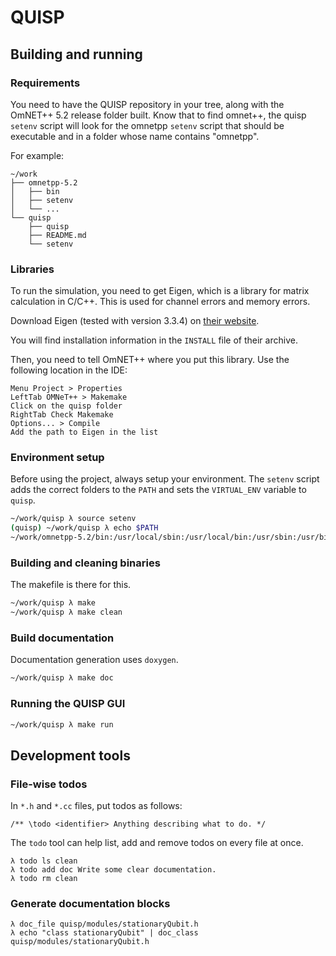 # QUISP

## Building and running

### Requirements

You need to have the QUISP repository in your tree, along with the OmNET++ 5.2
release folder built. Know that to find omnet++, the quisp `setenv` script will
look for the omnetpp `setenv` script that should be executable and in a folder
whose name contains "omnetpp".

For example:

```
~/work
├── omnetpp-5.2
│   ├── bin
│   ├── setenv
│   └── ...
└── quisp
    ├── quisp
    ├── README.md
    └── setenv
```

### Libraries

To run the simulation, you need to get Eigen, which is a library for matrix
calculation in C/C++. This is used for channel errors and memory errors.

Download Eigen (tested with version 3.3.4) on [their website][eigen].

You will find installation information in the `INSTALL` file of their archive.

[eigen]: http://eigen.tuxfamily.org/index.php?title=Main_Page

Then, you need to tell OmNET++ where you put this library. Use the following
location in the IDE:

```
Menu Project > Properties
LeftTab OMNeT++ > Makemake
Click on the quisp folder
RightTab Check Makemake
Options... > Compile
Add the path to Eigen in the list
```

### Environment setup

Before using the project, always setup your environment. The `setenv` script
adds the correct folders to the `PATH` and sets the `VIRTUAL_ENV` variable to
`quisp`.

```sh
~/work/quisp λ source setenv
(quisp) ~/work/quisp λ echo $PATH
~/work/omnetpp-5.2/bin:/usr/local/sbin:/usr/local/bin:/usr/sbin:/usr/bin:/sbin:/bin
```

### Building and cleaning binaries

The makefile is there for this.

```sh
~/work/quisp λ make
~/work/quisp λ make clean
```

### Build documentation

Documentation generation uses `doxygen`.

```sh
~/work/quisp λ make doc
```

### Running the QUISP GUI

```sh
~/work/quisp λ make run
```

## Development tools

### File-wise todos

In `*.h` and `*.cc` files, put todos as follows:

```
/** \todo <identifier> Anything describing what to do. */
```

The `todo` tool can help list, add and remove todos on every file at once.

```
λ todo ls clean
λ todo add doc Write some clear documentation.
λ todo rm clean
```

### Generate documentation blocks

```
λ doc_file quisp/modules/stationaryQubit.h
λ echo "class stationaryQubit" | doc_class quisp/modules/stationaryQubit.h
```
